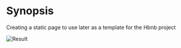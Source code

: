 # Synopsis

Creating a static page to use later as a template for the Hbnb project

![Result](/AirBnB_clone/web_static/images/Final.png)
